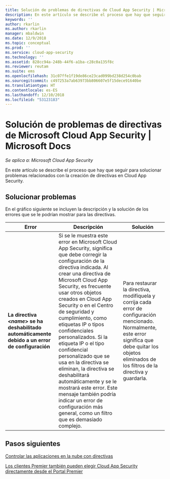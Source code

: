 ```yaml
---
title: Solución de problemas de directivas de Cloud App Security | Microsoft Docs
description: En este artículo se describe el proceso que hay que seguir para solucionar problemas relacionados con la creación de directivas en Cloud App Security.
keywords: ''
author: rkarlin
ms.author: rkarlin
manager: mbaldwin
ms.date: 12/9/2018
ms.topic: conceptual
ms.prod: ''
ms.service: cloud-app-security
ms.technology: ''
ms.assetid: 828cc94a-248b-44f6-a1ba-c28c0a135f8c
ms.reviewer: reutam
ms.suite: ems
ms.openlocfilehash: 31c07ffe1f19de86ce23cad099bd238d254c0bab
ms.sourcegitcommit: c497253a7ab63973bb806607e5f15dece91640be
ms.translationtype: HT
ms.contentlocale: es-ES
ms.lasthandoff: 12/10/2018
ms.locfileid: "53123183"
---
```

# <a name="troubleshooting-microsoft-cloud-app-security-policies"></a>Solución de problemas de directivas de Microsoft Cloud App Security | Microsoft Docs

*Se aplica a: Microsoft Cloud App Security*

En este artículo se describe el proceso que hay que seguir para solucionar problemas relacionados con la creación de directivas en Cloud App Security.

## <a name="troubleshooting"></a>Solucionar problemas

En el gráfico siguiente se incluyen la descripción y la solución de los errores que se le podrían mostrar para las directivas.

|Error|Descripción|Solución|
|----|----|----|
| **La directiva <*name*> se ha deshabilitado automáticamente debido a un error de configuración**|Si se le muestra este error en Microsoft Cloud App Security, significa que debe corregir la configuración de la directiva indicada. Al crear una directiva de Microsoft Cloud App Security, es frecuente usar otros objetos creados en Cloud App Security o en el Centro de seguridad y cumplimiento, como etiquetas IP o tipos confidenciales personalizados. Si la etiqueta IP o el tipo confidencial personalizado que se usa en la directiva se eliminan, la directiva se deshabilitará automáticamente y se le mostrará este error. Este mensaje también podría indicar un error de configuración más general, como un filtro que es demasiado complejo. |Para restaurar la directiva, modifíquela y corrija cada error de configuración mencionado. Normalmente, este error significa que debe quitar los objetos eliminados de los filtros de la directiva y guardarla.|

## <a name="next-steps"></a>Pasos siguientes

[Controlar las aplicaciones en la nube con directivas](control-cloud-apps-with-policies.md)

[Los clientes Premier también pueden elegir Cloud App Security directamente desde el Portal Premier](https://premier.microsoft.com/)

